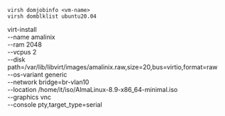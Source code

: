    virsh domjobinfo <vm-name>
    virsh domblklist ubuntu20.04


virt-install \
  --name amalinix \
  --ram 2048 \
  --vcpus 2 \
  --disk path=/var/lib/libvirt/images/amalinix.raw,size=20,bus=virtio,format=raw \
  --os-variant generic \
  --network bridge=br-vlan10 \
  --location /home/it/iso/AlmaLinux-8.9-x86_64-minimal.iso \
  --graphics vnc \
  --console pty,target_type=serial
